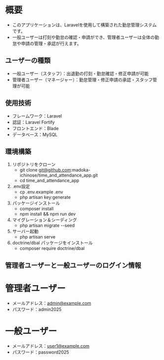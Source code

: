 # 概要

- このアプリケーションは、Laravelを使用して構築された勤怠管理システムです。
- 一般ユーザーは打刻や勤怠の確認・申請ができ、管理者ユーザーは全体の勤怠や申請の管理・承認が行えます。

## ユーザーの種類

- 一般ユーザー（スタッフ）：出退勤の打刻・勤怠確認・修正申請が可能
- 管理者ユーザー（マネージャー）：勤怠管理・修正申請の承認・スタッフ管理が可能

## 使用技術

- フレームワーク：Laravel
- 認証：Laravel Fortify
- フロントエンド：Blade
- データベース：MySQL
  
## 環境構築

1. リポジトリをクローン
   - git clone git@github.com:madoka-ichinose/time_and_attendance_app.git
   - cd time_and_attendance_app
2. .env設定
   - cp .env.example .env
   - php artisan key:generate
3. パッケージインストール
   - composer install
   - npm install && npm run dev
4. マイグレーション＆シーディング
   - php artisan migrate --seed
5. サーバー起動
   - php artisan serve
6. doctrine/dbal パッケージをインストール
   - composer require doctrine/dbal

## 管理者ユーザーと一般ユーザーのログイン情報

# 管理者ユーザー

- メールアドレス：admin@example.com
- パスワード：admin2025

# 一般ユーザー

- メールアドレス：user1@example.com
- パスワード：password2025